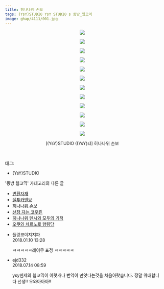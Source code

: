 ```yaml
---
title: 히나나위 손보
tags: (YsY)STUDIO YsY STUDIO s 동방_웹코믹
image: ghap/4111/001.jpg
---
```

<div class="article">
<p style="text-align: center; clear: none; float: none;"><img src="{{ site.nasurl }}/ghap/4111/001.jpg"/></p>
<p style="text-align: center; clear: none; float: none;"><img src="{{ site.nasurl }}/ghap/4111/002.jpg"/></p>
<p style="text-align: center; clear: none; float: none;"><img src="{{ site.nasurl }}/ghap/4111/003.jpg"/></p>
<p style="text-align: center; clear: none; float: none;"><img src="{{ site.nasurl }}/ghap/4111/004.jpg"/></p>
<p style="text-align: center; clear: none; float: none;"><img src="{{ site.nasurl }}/ghap/4111/005.jpg"/></p>
<p style="text-align: center; clear: none; float: none;"><img src="{{ site.nasurl }}/ghap/4111/006.jpg"/></p>
<p style="text-align: center; clear: none; float: none;"><img src="{{ site.nasurl }}/ghap/4111/007.jpg"/></p>
<p style="text-align: center; clear: none; float: none;"><img src="{{ site.nasurl }}/ghap/4111/008.jpg"/></p>
<p style="text-align: center; clear: none; float: none;"><img src="{{ site.nasurl }}/ghap/4111/009.jpg"/></p>
<p style="text-align: center; clear: none; float: none;"><img src="{{ site.nasurl }}/ghap/4111/010.jpg"/></p>
<p style="text-align: center; clear: none; float: none;"><img src="{{ site.nasurl }}/ghap/4111/011.jpg"/></p>
<p style="text-align: center; clear: none; float: none;"><img src="{{ site.nasurl }}/ghap/4111/012.jpg"/></p>
<p style="text-align: center; clear: none; float: none;">[(YsY)STUDIO ((YsY)s)] 히나나위 손보</p>
<p><br/></p>
</div><div class="tagTrail">
<p>태그: </p>
<ul>
<li>(YsY)STUDIO</li>
</ul>
</div><div class="another">
<p>'동방 웹코믹' 카테고리의 다른 글</p>
<ul>
<li><a href="/2018-01-14-ghap_4135">변환자재</a></li>
<li><a href="/2018-01-10-ghap_4112">질투카엔뵤</a></li>
<li><a href="/2018-01-10-ghap_4111">히나나위 손보</a></li>
<li><a href="/2018-01-10-ghap_4110">선잠 자는 코우린</a></li>
<li><a href="/2018-01-10-ghap_4109">히나나위 텐시와 모두의 기적</a></li>
<li><a href="/2018-01-10-ghap_4108">오쿠와 치르노로 향림당</a></li>
</ul>
</div><div class="cb_module cb_fluid">
<div class="cb_wrt cb_profile">
<div class="comment">
<ul>
<li class="cb_thumb_off" id="comment15171034">
<div class="cb_comment_area">
<div class="cb_info_area">
<div class="cb_section">
<span class="cb_nick_name">플랑코이지지파</span>
</div>
<div class="cb_section">
<span class="cb_date">2018.01.10 13:28 </span>
</div>
</div>
<div class="cb_dsc_comment">
<p class="cb_dsc">
											ㅋㅋㅋㅋㅋ레이무 표정 ㅋㅋㅋㅋㅋ
										</p>
</div>
</div></li>
<li class="cb_thumb_off" id="comment15286443">
<div class="cb_comment_area">
<div class="cb_info_area">
<div class="cb_section">
<span class="cb_nick_name">ejd332</span>
</div>
<div class="cb_section">
<span class="cb_date">2018.07.14 08:59 </span>
</div>
</div>
<div class="cb_dsc_comment">
<p class="cb_dsc">
											ysy센세의 웹코믹이 이럿개나 번역이 만앗다는것을 처음아랏습니다. 정말 위대합니다 선생!! 우와아아아!!
										</p>
</div>
</div></li>
</ul>
</div>
</div><!-- commentList close -->
</div>